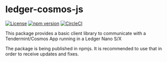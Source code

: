 # ledger-cosmos-js

[![License](https://img.shields.io/badge/License-Apache%202.0-blue.svg)](https://opensource.org/licenses/Apache-2.0)
[![npm version](https://badge.fury.io/js/ledger-cosmos-js.svg)](https://badge.fury.io/js/ledger-cosmos-js)
[![CircleCI](https://circleci.com/gh/ZondaX/ledger-cosmos-js/tree/master.svg?style=shield)](https://circleci.com/gh/ZondaX/ledger-cosmos-js/tree/master)

This package provides a basic client library to communicate with a Tendermint/Cosmos App running in a Ledger Nano S/X

The package is being published in npmjs. It is recommended to use that in order to receive updates and fixes. 
